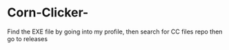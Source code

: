 # Corn-Clicker-
Find the EXE file by going into my profile, then search for CC files repo then go to releases
